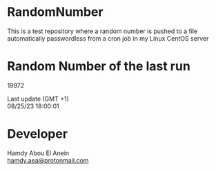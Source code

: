 # RandomNumber    
This is a test repository where a random number is pushed to a file automatically passwordless from a cron job in my Linux CentOS server    
# Random Number of the last run   
19972
      
Last update (GMT +1)    
08/25/23 18:00:01
# Developer    
Hamdy Abou El Anein   
hamdy.aea@protonmail.com
